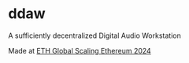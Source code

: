 # ddaw
A sufficiently decentralized Digital Audio Workstation


Made at [ETH Global Scaling Ethereum 2024](https://ethglobal.com/events/scaling2024/)
